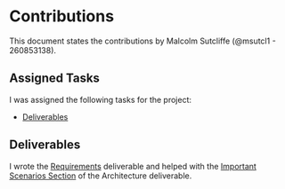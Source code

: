 # Contributions

This document states the contributions by Malcolm Sutcliffe (@msutcl1 - 260853138).

## Assigned Tasks

I was assigned the following tasks for the project:

- [Deliverables](#deliverables)

## Deliverables

I wrote the [Requirements](https://gitlab.cs.mcgill.ca/yzhou131/comp555-project-team7/-/blob/dcocs/documentation/Requirements.md) deliverable and helped with the [Important Scenarios Section]() of the Architecture deliverable.